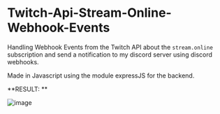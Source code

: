 # Twitch-Api-Stream-Online-Webhook-Events

Handling Webhook Events from the Twitch API about the `stream.online` subscription and send a notification to my discord server using discord webhooks.

Made in Javascript using the module expressJS for the backend.

**RESULT: **

![image](https://user-images.githubusercontent.com/74248071/222857991-08e213a6-5d14-479c-bbd5-c673b9dee125.png)
